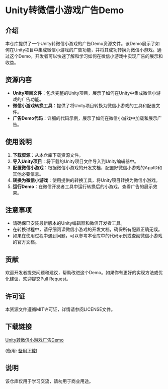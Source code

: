 # Unity转微信小游戏广告Demo

## 介绍

本仓库提供了一个Unity转微信小游戏的广告Demo资源文件。该Demo展示了如何在Unity项目中集成微信小游戏的广告功能，并将其成功转换为微信小游戏。通过这个Demo，开发者可以快速了解和学习如何在微信小游戏中实现广告的展示和收益。

## 资源内容

- **Unity项目文件**：包含完整的Unity项目，展示了如何在Unity中集成微信小游戏的广告功能。
- **微信小游戏转换工具**：提供了将Unity项目转换为微信小游戏的工具和配置文件。
- **广告Demo代码**：详细的代码示例，展示了如何在微信小游戏中加载和展示广告。

## 使用说明

1. **下载资源**：从本仓库下载资源文件。
2. **导入Unity项目**：将下载的Unity项目文件导入到Unity编辑器中。
3. **配置微信小游戏**：根据微信小游戏的开发文档，配置好微信小游戏的AppID和其他必要信息。
4. **转换为微信小游戏**：使用提供的转换工具，将Unity项目转换为微信小游戏。
5. **运行Demo**：在微信开发者工具中运行转换后的小游戏，查看广告的展示效果。

## 注意事项

- 请确保已安装最新版本的Unity编辑器和微信开发者工具。
- 在转换过程中，请仔细阅读微信小游戏的开发文档，确保所有配置正确无误。
- 如果在使用过程中遇到问题，可以参考本仓库中的代码示例或查阅微信小游戏的官方文档。

## 贡献

欢迎开发者提交问题和建议，帮助改进这个Demo。如果你有更好的实现方法或优化建议，欢迎提交Pull Request。

## 许可证

本资源文件遵循MIT许可证，详情请参阅LICENSE文件。

## 下载链接
[Unity转微信小游戏广告Demo](https://pan.quark.cn/s/58fcdb1887f8) 

(备用: [备用下载](https://pan.baidu.com/s/1mHeGYqnPbtV989usRJ1Gfg?pwd=1234))

## 说明

该仓库仅用于学习交流，请勿用于商业用途。
